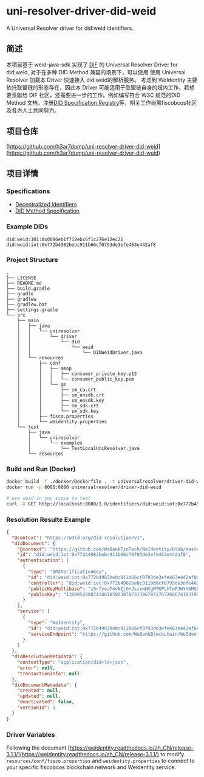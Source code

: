 # uni-resolver-driver-did-weid
A Universal Resolver driver for did:weid identifiers.
## 简述
本项目基于 weid-java-sdk 实现了 [DIF](identity.foundation) 的 Universal Resolver Driver for did:weid, 对于在多种 DID Method 兼容的场景下，可以使用 使用 Universal Resolver 加载本 Driver 快速接入 did:weid的解析服务。
考虑到 WeIdentity 主要依托联盟链的形态存在，因此本 Driver 可能适用于联盟链自身的域内工作，若想要贡献给 DIF 社区，还需要进一步的工作。例如编写符合 W3C 规范的DID Method 文档，注册[DID Specification Registry](https://w3c.github.io/did-spec-registries/)等，相关工作尚需fiscobcos社区及各方人士共同努力。

## 项目仓库

[https://github.com/h3ar7dump/uni-resolver-driver-did-weid](https://github.com/h3ar7dump/uni-resolver-driver-did-weid)

## 项目详情

### Specifications

- [Decentralized Identifiers](https://w3c.github.io/did-core/)
- [DID Method Specification](https://weidentity.readthedocs.io/zh_CN/latest/docs/weidentity-spec.html)

### Example DIDs

```text
did:weid:101:0x0086eb1f712ebc6f1c276e12ec21
did:weid:iot:0x772b4982bebc911b66cf0793de3efe463e442af8
```

### Project Structure

```text
.
├── LICENSE
├── README.md
├── build.gradle
├── gradle
├── gradlew
├── gradlew.bat
├── settings.gradle
└── src
    ├── main
    │   ├── java
    │   │   └── uniresolver
    │   │       └── driver
    │   │           └── did
    │   │               └── weid
    │   │                   └── DIDWeidDriver.java
    │   └── resources
    │       ├── conf
    │       │   ├── amop
    │       │   │   ├── consumer_private_key.p12
    │       │   │   └── consumer_public_key.pem
    │       │   └── gm
    │       │       ├── sm_ca.crt
    │       │       ├── sm_ensdk.crt
    │       │       ├── sm_ensdk.key
    │       │       ├── sm_sdk.crt
    │       │       └── sm_sdk.key
    │       ├── fisco.properties
    │       └── weidentity.properties
    └── test
        ├── java
        │   └── uniresolver
        │       └── examples
        │           └── TestLocalUniResolver.java
        └── resources
```

### Build and Run (Docker)

```bash
docker build -f ./docker/Dockerfile . -t universalresolver/driver-did-weid
docker run -p 8080:8080 universalresolver/driver-did-weid

# use weid in you scope to test
curl -X GET http://localhost:8080/1.0/identifiers/did:weid:iot:0x772b4982bebc911b66cf0793de3efe463e442af8
```

### Resolution Resulte Example

```json
{
  "@context": "https://w3id.org/did-resolution/v1",
  "didDocument": {
    "@context": "https://github.com/WeBankFinTech/WeIdentity/blob/master/context/v1",
    "id": "did:weid:iot:0x772b4982bebc911b66cf0793de3efe463e442af8",
    "authentication": [
      {
        "type": "SM2VerificationKey",
        "id": "did:weid:iot:0x772b4982bebc911b66cf0793de3efe463e442af8#keys-2a8ee6ba",
        "controller": "did:weid:iot:0x772b4982bebc911b66cf0793de3efe463e442af8",
        "publicKeyMultibase": "z5rfyeaTovNZjGnJsixwHXgWTKPLhTwFJWYYAMGGpLAmDKaz7N6N5NUZouLzsP1Nx55tsTgEYtwuUsmr7FWnarpGvsCHhKarmWD9J1J8oLJDgcvDqpN5dqmt3CeF5wAcwtCt8dR5oGjEpxgjth6rrdr5hqw6Gm4ajk4gydje3vwBndo3XrFGEpQgxtGg2tE8HtHUDMAbu1X75LS4M8f3u1",
        "publicKey": "1309054680743461058038787313867871763266074183195852350126078860483253384655447103358465251710948485441705155847139019374532947750661575547013497376941900"
      }
    ],
    "service": [
      {
        "type": "WeIdentity",
        "id": "did:weid:iot:0x772b4982bebc911b66cf0793de3efe463e442af8#c2b7ef07",
        "serviceEndpoint": "https://github.com/WeBankBlockchain/WeIdentity"
      }
    ]
  },
  "didResolutionMetadata": {
    "contentType": "application/did+ld+json",
    "error": null,
    "transactionInfo": null
  },
  "didDocumentMetadata": {
    "created": null,
    "updated": null,
    "deactivated": false,
    "versionId": 1
  }
}
```

### Driver Variables

Following the
document [https://weidentity.readthedocs.io/zh_CN/release-3.1.1/](https://weidentity.readthedocs.io/zh_CN/release-3.1.1/)
to modify `resources/conf/fisco.properties` and `weidentity.properties` to connect to your specific fiscobcos blockchain
network and Weidentity service.
